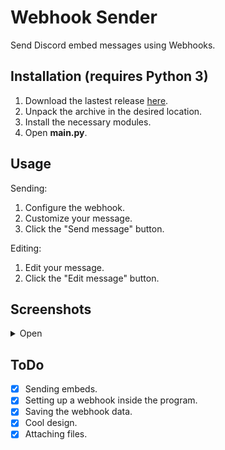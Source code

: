# Webhook Sender
Send Discord embed messages using Webhooks.

## Installation (requires Python 3)
1. Download the lastest release [here](https://github.com/FrachlitzStudio/GUI-Webhook-Embed-Sender/releases).
2. Unpack the archive in the desired location.
3. Install the necessary modules.
4. Open **main.py**.

## Usage
Sending:
1. Configure the webhook.
2. Customize your message.
3. Click the "Send message" button.

Editing:
1. Edit your message.
2. Click the "Edit message" button.

## Screenshots
<details> 
  <summary>Open</summary>

![screenshot](https://i.imgur.com/lWYnnjq.png)
</details>

## ToDo
- [x] Sending embeds.
- [x] Setting up a webhook inside the program.
- [x] Saving the webhook data.
- [x] Cool design.
- [x] Attaching files.

